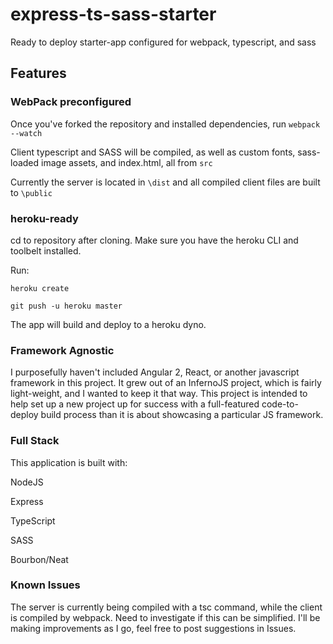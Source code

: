 # express-ts-sass-starter
Ready to deploy starter-app configured for webpack, typescript, and sass

## Features

### WebPack preconfigured

Once you've forked the repository and installed dependencies, run `webpack --watch`

Client typescript and SASS will be compiled, as well as custom fonts, sass-loaded image assets, and index.html, all from `src`

Currently the server is located in `\dist` and all compiled client files are built to `\public`

### heroku-ready
cd to repository after cloning. Make sure you have the heroku CLI and toolbelt installed. 

Run:

`heroku create`

`git push -u heroku master`

The app will build and deploy to a heroku dyno.


### Framework Agnostic
I purposefully haven't included Angular 2, React, or another javascript framework in this project. 
It grew out of an InfernoJS project, which is fairly light-weight, and I wanted to keep it that way.
This project is intended to help set up a new project up for success with a full-featured code-to-deploy build process than it is about showcasing a particular JS framework.


### Full Stack
This application is built with:

NodeJS

Express

TypeScript

SASS

Bourbon/Neat

### Known Issues
The server is currently being compiled with a tsc command, while the client is compiled by webpack. Need to investigate if this can be simplified.
I'll be making improvements as I go, feel free to post suggestions in Issues.
